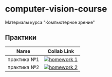 # computer-vision-course
Материалы курса "Компьютерное зрение"

## Практики
| Name  | Collab Link |
| ------------- | ------------- |
| практика №1 | [![homework 1](https://colab.research.google.com/assets/colab-badge.svg)](https://colab.research.google.com/drive/1-3Y_X4meaVgSqheByJmM3x_ky8KOnQkT?usp=sharing)|
| практика №2 | [![homework 2](https://colab.research.google.com/assets/colab-badge.svg)](https://colab.research.google.com/drive/15MY2mBBWG8zq5PAjUVrsFUeymb5asEAb?usp=sharing)|

